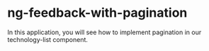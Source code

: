 # ng-feedback-with-pagination
In this application, you will see how to implement pagination in our technology-list component.
